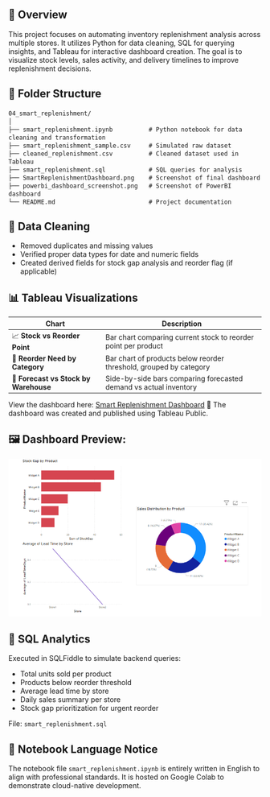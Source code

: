 ## 📌 Overview
This project focuses on automating inventory replenishment analysis across multiple stores. It utilizes Python for data cleaning, SQL for querying insights, and Tableau for interactive dashboard creation. The goal is to visualize stock levels, sales activity, and delivery timelines to improve replenishment decisions.

## 📁 Folder Structure
```
04_smart_replenishment/
│
├── smart_replenishment.ipynb          # Python notebook for data cleaning and transformation
├── smart_replenishment_sample.csv     # Simulated raw dataset
├── cleaned_replenishment.csv          # Cleaned dataset used in Tableau
├── smart_replenishment.sql            # SQL queries for analysis
├── SmartReplenishmentDashboard.png    # Screenshot of final dashboard
├── powerbi_dashboard_screenshot.png   # Screenshot of PowerBI dashboard
└── README.md                          # Project documentation
```

## 🧹 Data Cleaning
- Removed duplicates and missing values
- Verified proper data types for date and numeric fields
- Created derived fields for stock gap analysis and reorder flag (if applicable)

## 📊 Tableau Visualizations
| Chart | Description |
|-------|-------------|
| 📈 **Stock vs Reorder Point** | Bar chart comparing current stock to reorder point per product |
| 🧾 **Reorder Need by Category** | Bar chart of products below reorder threshold, grouped by category |
| 🔁 **Forecast vs Stock by Warehouse** | Side-by-side bars comparing forecasted demand vs actual inventory |

View the dashboard here: [Smart Replenishment Dashboard](https://public.tableau.com/app/profile/zheng.lyu6601/viz/Smart_replenishment/Smart_replenishment) 📌 The dashboard was created and published using Tableau Public.

## 🖼️ Dashboard Preview:  
![Power BI Dashboard](./powerbi_dashboard_screenshot.png)

## 🧠 SQL Analytics
Executed in SQLFiddle to simulate backend queries:
- Total units sold per product
- Products below reorder threshold
- Average lead time by store
- Daily sales summary per store
- Stock gap prioritization for urgent reorder

File: `smart_replenishment.sql`

## 💬 Notebook Language Notice
The notebook file `smart_replenishment.ipynb` is entirely written in English to align with professional standards. It is hosted on Google Colab to demonstrate cloud-native development.
